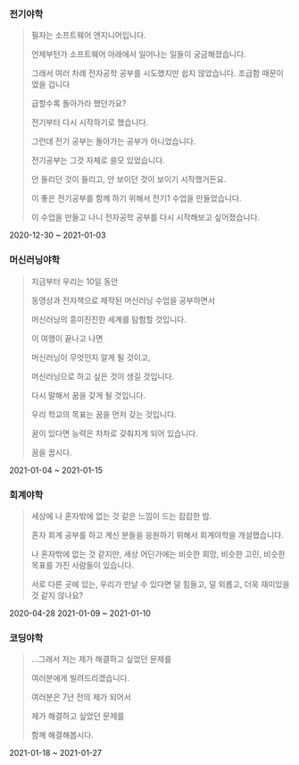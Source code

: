 ### 전기야학
> 필자는 소프트웨어 엔지니어입니다.
> 
> 언제부턴가 소프트웨어 아래에서 일어나는 일들이 궁금해졌습니다.
> 
> 그래서 여러 차례 전자공학 공부를 시도했지만 쉽지 않았습니다. 조급함 때문이었을 겁니다
> 
> 급할수록 돌아가라 했던가요?
> 
> 전기부터 다시 시작하기로 했습니다.
> 
> 그런데 전기 공부는 돌아가는 공부가 아니었습니다.
> 
> 전기공부는 그것 자체로 쓸모 있었습니다.
> 
> 안 들리던 것이 들리고, 안 보이던 것이 보이기 시작했거든요.
> 
> 이 좋은 전기공부를 함께 하기 위해서 전기1 수업을 만들었습니다.
> 
> 이 수업을 만들고 나니 전자공학 공부를 다시 시작해보고 싶어졌습니다.

2020-12-30 ~ 2021-01-03


### 머신러닝야학
> 지금부터 우리는 10일 동안
> 
> 동영상과 전자책으로 제작된 머신러닝 수업을 공부하면서
> 
> 머신러닝의 흥미진진한 세계를 탐험할 것입니다.
> 
> 이 여행이 끝나고 나면
> 
> 머신러닝이 무엇인지 알게 될 것이고,
> 
> 머신러닝으로 하고 싶은 것이 생길 것입니다.
> 
> 다시 말해서 꿈을 갖게 될 것입니다.
> 
> 우리 학교의 목표는 꿈을 먼저 갖는 것입니다.
> 
> 꿈이 있다면 능력은 차차로 갖춰지게 되어 있습니다.
> 
> 꿈을 꿉시다.

2021-01-04 ~ 2021-01-15


### 회계야학
> 세상에 나 혼자밖에 없는 것 같은 느낌이 드는 캄캄한 밤.
> 
> 혼자 회계 공부를 하고 계신 분들을 응원하기 위해서 회계야학을 개설했습니다.
> 
> 나 혼자밖에 없는 것 같지만, 세상 어딘가에는 비슷한 희망, 비슷한 고민, 비슷한 목표를 가진 사람들이 있습니다.
> 
> 서로 다른 곳에 있는, 우리가 만날 수 있다면 덜 힘들고, 덜 외롭고, 더욱 재미있을 것 같지 않나요?

2020-04-28
2021-01-09 ~ 2021-01-10


### 코딩야학
> ...그래서 저는 제가 해결하고 싶었던 문제를
> 
> 여러분에게 빌려드리겠습니다.
> 
> 여러분은 7년 전의 제가 되어서
> 
> 제가 해결하고 싶었던 문제를
> 
> 함께 해결해봅시다.

2021-01-18 ~ 2021-01-27

